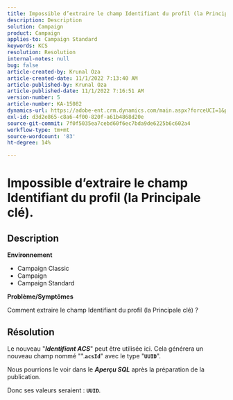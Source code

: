 ```yaml
---
title: Impossible d’extraire le champ Identifiant du profil (la Principale clé).
description: Description
solution: Campaign
product: Campaign
applies-to: Campaign Standard
keywords: KCS
resolution: Resolution
internal-notes: null
bug: false
article-created-by: Krunal Oza
article-created-date: 11/1/2022 7:13:40 AM
article-published-by: Krunal Oza
article-published-date: 11/1/2022 7:16:51 AM
version-number: 5
article-number: KA-15082
dynamics-url: https://adobe-ent.crm.dynamics.com/main.aspx?forceUCI=1&pagetype=entityrecord&etn=knowledgearticle&id=a57b73b5-b459-ed11-9561-6045bd0067ea
exl-id: d3d2e865-c8a6-4f00-820f-a61b4868d20e
source-git-commit: 7f0f5035ea7cebd60f6ec7bda9de6225b6c602a4
workflow-type: tm+mt
source-wordcount: '83'
ht-degree: 14%

---
```


# Impossible d’extraire le champ Identifiant du profil (la Principale clé).

## Description

<b>Environnement</b>


- Campaign Classic
- Campaign
- Campaign Standard



<b>Problème/Symptômes</b>


Comment extraire le champ Identifiant du profil (la Principale clé) ?


## Résolution


Le nouveau &quot;<b>*Identifiant ACS</b>*&quot; peut être utilisée ici. Cela générera un nouveau champ nommé &quot;&quot;.<b>`acsId`</b>&quot; avec le type &quot;<b>`UUID`</b>&quot;.

Nous pourrions le voir dans le <b>*Aperçu SQL</b>* après la préparation de la publication.

Donc ses valeurs seraient : <b>`UUID`</b>.
